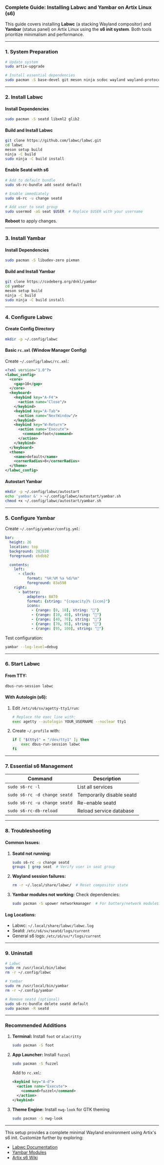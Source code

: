 ### **Complete Guide: Installing Labwc and Yambar on Artix Linux (s6)**

This guide covers installing **Labwc** (a stacking Wayland compositor) and **Yambar** (status panel) on Artix Linux using the **s6 init system**. Both tools prioritize minimalism and performance.

---

### **1. System Preparation**
```bash
# Update system
sudo artix-upgrade

# Install essential dependencies
sudo pacman -S base-devel git meson ninja scdoc wayland wayland-protocols wlroots libxkbcommon cairo pango
```

---

### **2. Install Labwc**
#### **Install Dependencies**
```bash
sudo pacman -S seatd libxml2 glib2
```

#### **Build and Install Labwc**
```bash
git clone https://github.com/labwc/labwc.git
cd labwc
meson setup build
ninja -C build
sudo ninja -C build install
```

#### **Enable Seatd with s6**
```bash
# Add to default bundle
sudo s6-rc-bundle add seatd default

# Enable immediately
sudo s6-rc -u change seatd

# Add user to seat group
sudo usermod -aG seat $USER  # Replace $USER with your username
```
**Reboot** to apply changes.

---

### **3. Install Yambar**
#### **Install Dependencies**
```bash
sudo pacman -S libudev-zero pixman
```

#### **Build and Install Yambar**
```bash
git clone https://codeberg.org/dnkl/yambar
cd yambar
meson setup build
ninja -C build
sudo ninja -C build install
```

---

### **4. Configure Labwc**
#### **Create Config Directory**
```bash
mkdir -p ~/.config/labwc
```

#### **Basic `rc.xml` (Window Manager Config)**
Create `~/.config/labwc/rc.xml`:
```xml
<?xml version="1.0"?>
<labwc_config>
  <core>
    <gap>10</gap>
  </core>
  <keyboard>
    <keybind key="A-F4">
      <action name="Close"/>
    </keybind>
    <keybind key="A-Tab">
      <action name="NextWindow"/>
    </keybind>
    <keybind key="W-Return">
      <action name="Execute">
        <command>foot</command>
      </action>
    </keybind>
  </keyboard>
  <theme>
    <name>default</name>
    <cornerRadius>8</cornerRadius>
  </theme>
</labwc_config>
```

#### **Autostart Yambar**
```bash
mkdir -p ~/.config/labwc/autostart
echo 'yambar &' > ~/.config/labwc/autostart/yambar.sh
chmod +x ~/.config/labwc/autostart/yambar.sh
```

---

### **5. Configure Yambar**
Create `~/.config/yambar/config.yml`:
```yaml
bar:
  height: 26
  location: top
  background: 282828
  foreground: ebdbb2

  contents:
    left:
      - clock:
          format: "%H:%M %a %d/%m"
          foreground: 83a598
    right:
      - battery:
          adapters: BAT0
          format: {string: "{capacity}% {icon}"}
          icons:
            - {range: [0, 10], string: ""}
            - {range: [10, 40], string: ""}
            - {range: [40, 70], string: ""}
            - {range: [70, 95], string: ""}
            - {range: [95, 100], string: ""}
```

Test configuration:  
```bash
yambar --log-level=debug
```

---

### **6. Start Labwc**
#### **From TTY:**
```bash
dbus-run-session labwc
```

#### **With Autologin (s6):**
1. Edit `/etc/s6/sv/agetty-tty1/run`:
   ```bash
   # Replace the exec line with:
   exec agetty --autologin YOUR_USERNAME --noclear tty1
   ```
2. Create `~/.profile` with:
   ```bash
   if [ "$(tty)" = "/dev/tty1" ]; then
       exec dbus-run-session labwc
   fi
   ```

---

### **7. Essential s6 Management**
| Command | Description |
|---------|-------------|
| `sudo s6-rc -l` | List all services |
| `sudo s6-rc -d change seatd` | Temporarily disable seatd |
| `sudo s6-rc -u change seatd` | Re-enable seatd |
| `sudo s6-rc-db-reload` | Reload service database |

---

### **8. Troubleshooting**
#### **Common Issues:**
1. **Seatd not running:**
   ```bash
   sudo s6-rc -u change seatd
   groups | grep seat  # Verify user in seat group
   ```

2. **Wayland session failures:**
   ```bash
   rm -r ~/.local/share/labwc/  # Reset compositor state
   ```

3. **Yambar modules not working:**
   Check dependencies:
   ```bash
   sudo pacman -S upower networkmanager  # For battery/network modules
   ```

#### **Log Locations:**
- Labwc: `~/.local/share/labwc/labwc.log`
- Seatd: `/etc/s6/sv/seatd/logs/current`
- General s6 logs: `/etc/s6/sv/*/logs/current`

---

### **9. Uninstall**
```bash
# Labwc
sudo rm /usr/local/bin/labwc
rm -r ~/.config/labwc

# Yambar
sudo rm /usr/local/bin/yambar
rm -r ~/.config/yambar

# Remove seatd (optional)
sudo s6-rc-bundle delete seatd default
sudo pacman -R seatd
```

---

### **Recommended Additions**
1. **Terminal:** Install `foot` or `alacritty`
   ```bash
   sudo pacman -S foot
   ```
2. **App Launcher:** Install `fuzzel`
   ```bash
   sudo pacman -S fuzzel
   ```
   Add to `rc.xml`:
   ```xml
   <keybind key="A-d">
     <action name="Execute">
       <command>fuzzel</command>
     </action>
   </keybind>
   ```

3. **Theme Engine:** Install `nwg-look` for GTK theming
   ```bash
   sudo pacman -S nwg-look
   ```

---

This setup provides a complete minimal Wayland environment using Artix's s6 init. Customize further by exploring:
- [Labwc Documentation](https://github.com/labwc/labwc/wiki)
- [Yambar Modules](https://codeberg.org/dnkl/yambar/src/branch/master/doc/modules.md)
- [Artix s6 Wiki](https://wiki.artixlinux.org/Main/S6)
